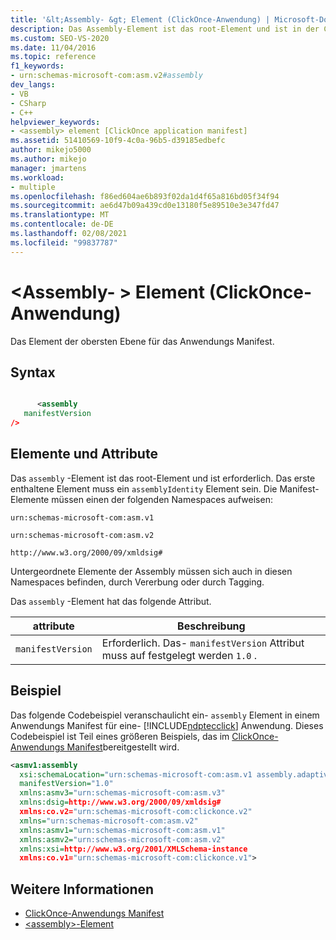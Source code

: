 ```yaml
---
title: '&lt;Assembly- &gt; Element (ClickOnce-Anwendung) | Microsoft-Dokumentation'
description: Das Assembly-Element ist das root-Element und ist in der ClickOnce-Anwendung erforderlich. Das erste enthaltene Element muss ein assemblyIdentity-Element sein.
ms.custom: SEO-VS-2020
ms.date: 11/04/2016
ms.topic: reference
f1_keywords:
- urn:schemas-microsoft-com:asm.v2#assembly
dev_langs:
- VB
- CSharp
- C++
helpviewer_keywords:
- <assembly> element [ClickOnce application manifest]
ms.assetid: 51410569-10f9-4c0a-96b5-d39185edbefc
author: mikejo5000
ms.author: mikejo
manager: jmartens
ms.workload:
- multiple
ms.openlocfilehash: f86ed604ae6b893f02da1d4f65a816bd05f34f94
ms.sourcegitcommit: ae6d47b09a439cd0e13180f5e89510e3e347fd47
ms.translationtype: MT
ms.contentlocale: de-DE
ms.lasthandoff: 02/08/2021
ms.locfileid: "99837787"
---
```

# <a name="ltassemblygt-element-clickonce-application"></a>&lt;Assembly- &gt; Element (ClickOnce-Anwendung)
Das Element der obersten Ebene für das Anwendungs Manifest.

## <a name="syntax"></a>Syntax

```xml

      <assembly
   manifestVersion
/>
```

## <a name="elements-and-attributes"></a>Elemente und Attribute
 Das `assembly` -Element ist das root-Element und ist erforderlich. Das erste enthaltene Element muss ein `assemblyIdentity` Element sein. Die Manifest-Elemente müssen einen der folgenden Namespaces aufweisen:

 `urn:schemas-microsoft-com:asm.v1`

 `urn:schemas-microsoft-com:asm.v2`

 `http://www.w3.org/2000/09/xmldsig#`

 Untergeordnete Elemente der Assembly müssen sich auch in diesen Namespaces befinden, durch Vererbung oder durch Tagging.

 Das `assembly` -Element hat das folgende Attribut.

|attribute|Beschreibung|
|---------------|-----------------|
|`manifestVersion`|Erforderlich. Das- `manifestVersion` Attribut muss auf festgelegt werden `1.0` .|

## <a name="example"></a>Beispiel
 Das folgende Codebeispiel veranschaulicht ein- `assembly` Element in einem Anwendungs Manifest für eine- [!INCLUDE[ndptecclick](../deployment/includes/ndptecclick_md.md)] Anwendung. Dieses Codebeispiel ist Teil eines größeren Beispiels, das im [ClickOnce-Anwendungs Manifest](../deployment/clickonce-application-manifest.md)bereitgestellt wird.

```xml
<asmv1:assembly
  xsi:schemaLocation="urn:schemas-microsoft-com:asm.v1 assembly.adaptive.xsd"
  manifestVersion="1.0"
  xmlns:asmv3="urn:schemas-microsoft-com:asm.v3"
  xmlns:dsig=http://www.w3.org/2000/09/xmldsig#
  xmlns:co.v2="urn:schemas-microsoft-com:clickonce.v2"
  xmlns="urn:schemas-microsoft-com:asm.v2"
  xmlns:asmv1="urn:schemas-microsoft-com:asm.v1"
  xmlns:asmv2="urn:schemas-microsoft-com:asm.v2"
  xmlns:xsi=http://www.w3.org/2001/XMLSchema-instance
  xmlns:co.v1="urn:schemas-microsoft-com:clickonce.v1">
```

## <a name="see-also"></a>Weitere Informationen
- [ClickOnce-Anwendungs Manifest](../deployment/clickonce-application-manifest.md)
- [\<assembly>-Element](../deployment/assembly-element-clickonce-deployment.md)
